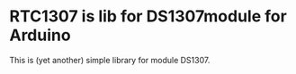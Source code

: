 # RTC1307 is lib for DS1307module for Arduino
This is (yet another) simple library for module DS1307.
